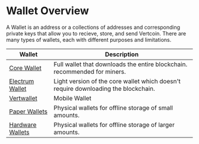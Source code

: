 # Wallet Overview

A Wallet is an address or a collections of addresses and corresponding private keys that allow you to recieve, store, and send Vertcoin. There are many types of wallets, each with different purposes and limitations.

| Wallet | Description |
|---|---|
| [Core Wallet](./Core-Wallet/) | Full wallet that downloads the entire blockchain. recommended for miners. |
| [Electrum Wallet](./Electrum/) | Light version of the core wallet which doesn't require downloading the blockchain. |
| [Vertwallet](./Vertwallet/) | Mobile Wallet |
| [Paper Wallets](./Paper-Wallets/) | Physical wallets for offline storage of small amounts. |
| [Hardware Wallets](./Hardware-Wallets/) | Physical wallets for offline storage of larger amounts. |